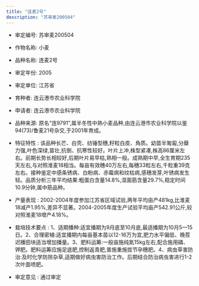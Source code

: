 ```yaml
---
title: "连麦2号"
description: "苏审麦200504"
---
```

* 审定编号:  苏审麦200504

*  作物名称:  小麦

*  品种名称:  连麦2号

*  审定年份:  2005

*  审定单位:  江苏省

* 育种者:  连云港市农业科学院

*  申请者:  连云港市农业科学院

*  品种来源:  原名“连9791”,属半冬性中熟小麦品种,由连云港市农业科学院以鉴94(73)/鲁麦21号杂交,于2001年育成。

*  特征特性 : 
该品种长芒、白壳、纺锤型穗,籽粒白皮、角质。幼苗半匍匐,分蘖力强,叶色深绿,苗壮,抗倒、抗寒性较好。叶片上冲,株型紧凑,株高86厘米左右。前期长势长相较好,后期叶片易早枯,熟相一般。成熟期中早,全生育期235天左右,与对照淮麦18相当。每亩有效穗40万左右,每穗33粒左右,千粒重39克左右。接种鉴定中感条锈病、白粉病、赤霉病和纹枯病,感穗发芽,叶锈病发生轻。品质分析三年平均结果:粗蛋白含量14.8%,湿面筋含量29.7%,稳定时间10.9分钟,属中筋品种。
 
*  产量表现 : 
2002-2004年度参加江苏省区域试验,两年平均亩产481kg,比淮麦18减产1.95%,差异不显著。2004-2005年度生产试验平均亩产542.91公斤,较对照淮麦18增产4.18%。

*  栽培技术要点 : 
1、适期播种:适宜播期为9月底至10月底,最适播期为10月5—15日。2、合理密植:适宜播期内每亩基本苗以12-16万为宜,肥力水平偏低、晚茬迟播田块适当增加播量。3、肥料运筹:一般亩施纯氮15kg左右,配合施用磷、钾肥。肥料运筹应施足底肥,控制返青肥,普施重施拔节孕穗肥。4、病虫草害防治:及时化学防除杂草,适期做好病虫害防治工作。后期结合防治病虫害进行1-2次叶面喷肥。

*  审定意见 : 
通过审定
